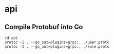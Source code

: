 # api

## Compile Protobuf into Go

```
cd api
protoc -I . --go_out=plugins=grpc:. ./user.proto
protoc -I . --go_out=plugins=grpc:. ./role.proto
```